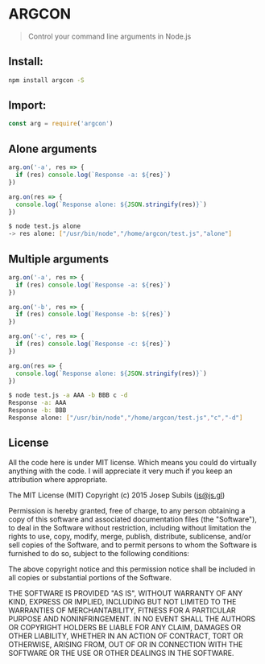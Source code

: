 ARGCON
===
> Control your command line arguments in Node.js

## Install:
```sh
npm install argcon -S
```

## Import:
```javascript
const arg = require('argcon')
```

## Alone arguments
```javascript
arg.on('-a', res => {
  if (res) console.log(`Response -a: ${res}`)
})

arg.on(res => {
  console.log(`Response alone: ${JSON.stringify(res)}`)
})
```

```sh
$ node test.js alone
-> res alone: ["/usr/bin/node","/home/argcon/test.js","alone"]
```

## Multiple arguments
```javascript
arg.on('-a', res => {
  if (res) console.log(`Response -a: ${res}`)
})

arg.on('-b', res => {
  if (res) console.log(`Response -b: ${res}`)
})

arg.on('-c', res => {
  if (res) console.log(`Response -c: ${res}`)
})

arg.on(res => {
  console.log(`Response alone: ${JSON.stringify(res)}`)
})
```

```sh
$ node test.js -a AAA -b BBB c -d
Response -a: AAA
Response -b: BBB
Response alone: ["/usr/bin/node","/home/argcon/test.js","c","-d"]
```

## License
All the code here is under MIT license. Which means you could do virtually anything with the code.
I will appreciate it very much if you keep an attribution where appropriate.

The MIT License (MIT)
Copyright (c) 2015 Josep Subils (js@js.gl)

Permission is hereby granted, free of charge, to any person obtaining a copy of this software and associated documentation files (the "Software"), to deal in the Software without restriction, including without limitation the rights to use, copy, modify, merge, publish, distribute, sublicense, and/or sell copies of the Software, and to permit persons to whom the Software is furnished to do so, subject to the following conditions:

The above copyright notice and this permission notice shall be included in all copies or substantial portions of the Software.

THE SOFTWARE IS PROVIDED "AS IS", WITHOUT WARRANTY OF ANY KIND, EXPRESS OR IMPLIED, INCLUDING BUT NOT LIMITED TO THE WARRANTIES OF MERCHANTABILITY, FITNESS FOR A PARTICULAR PURPOSE AND NONINFRINGEMENT. IN NO EVENT SHALL THE AUTHORS OR COPYRIGHT HOLDERS BE LIABLE FOR ANY CLAIM, DAMAGES OR OTHER LIABILITY, WHETHER IN AN ACTION OF CONTRACT, TORT OR OTHERWISE, ARISING FROM, OUT OF OR IN CONNECTION WITH THE SOFTWARE OR THE USE OR OTHER DEALINGS IN THE SOFTWARE.